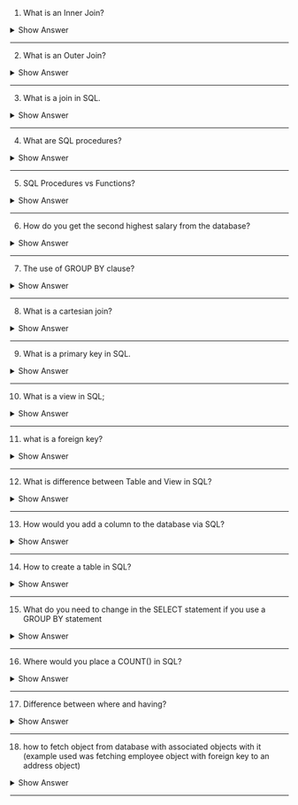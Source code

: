 1. What is an Inner Join?

<details> <summary>Show Answer</summary>
 
<blockquote>

An inner join is a type of relational database operation that combines data from two or more tables based on a common column or key. The result set of an inner join includes only the rows where the join condition is true, i.e., the values in the common column or key match between the tables being joined.

For example, consider two tables: "Customers" and "Orders". The "Customers" table has columns for customer ID, name, and email, while the "Orders" table has columns for order ID, customer ID, and order date. To combine data from these two tables based on the customer ID, you could use an inner join:

```java
SELECT *
FROM Customers
INNER JOIN Orders
ON Customers.CustomerID = Orders.CustomerID;
```
- This query would return all columns from both tables for only those rows where the customer ID matched between the two tables. The resulting table would contain information about customers who have placed orders, but would exclude customers who have not yet placed orders.

</blockquote>

</details>

---

2. What is an Outer Join?

<details> <summary>Show Answer</summary>
 
<blockquote>

An outer join is a type of database join operation that includes all records from one table and only matching records from another table. It is used to combine data from two or more tables based on a common field.

There are three types of outer joins:

**1. Left outer join:** This type of join returns all records from the left table (or the first table mentioned in the SQL statement) and matching records from the right table (or the second table mentioned in the SQL statement). If there is no matching record in the right table, the result will contain NULL values.

**2. Right outer join:** This type of join returns all records from the right table and matching records from the left table. If there is no matching record in the left table, the result will contain NULL values.

**3. Full outer join:** This type of join returns all records from both tables. If there is no matching record in one of the tables, the result will contain NULL values for the columns of that table.

Outer joins are useful when you want to include all the data from one table, even if there is no matching data in the other table.
  
</blockquote>

</details>

---

3. What is a join in SQL.

<details> <summary>Show Answer</summary>
 
<blockquote>
  
In SQL (Structured Query Language), a join is an operation that combines rows from two or more tables based on a related column between them. The main purpose of using a join is to retrieve and combine data from different tables that have a relationship.

To perform a join in SQL, you need to specify the tables to be joined and the columns that are used to relate the tables. There are different types of joins, like:

**1. Inner join:** This is the most common type of join, and it returns only the rows that have matching values in both tables. Inner join is also known as an equi-join.

**2. Left join:** Also known as a left outer join, this type of join returns all the rows from the left table and the matching rows from the right table. If there are no matching rows in the right table, NULL values are returned.

**3. Right join:** Also known as a right outer join, this type of join returns all the rows from the right table and the matching rows from the left table. If there are no matching rows in the left table, NULL values are returned.

**Full join:** Also known as a full outer join, this type of join returns all the rows from both tables. If there are no matching rows in one of the tables, NULL values are returned.

Joins are important in SQL because they allow you to combine data from multiple tables, which can be useful for generating reports, performing analysis, and querying complex data sets.


</blockquote>

</details>

---

4. What are SQL procedures?

<details> <summary>Show Answer</summary>
 
<blockquote>

SQL procedures are a set of SQL statements that are stored in the MySQL database server as a single unit, which can be called repeatedly by a program or a user. Procedures can be used to encapsulate complex logic, and they can also improve the performance of applications that access the database.

A procedure is created using the CREATE PROCEDURE statement, which defines the name of the procedure, its input parameters, and its SQL statements. Here is an example of creating a simple MySQL procedure:

```SQL
CREATE PROCEDURE get_employee(IN employee_id INT)
BEGIN
    SELECT * FROM employees WHERE id = employee_id;
END;

```

In this example, the procedure is named get_employee and it takes an input parameter called employee_id. The SQL statement inside the procedure selects all the columns from the employees table where the id column matches the input parameter value.

To execute the procedure, you can use the CALL statement:

```SQL
CALL get_employee(123);
```
This will execute the procedure and pass the value 123 as the employee_id parameter.

MySQL procedures can also return values using the OUT parameter. They can be used to perform transactions, loops, and other programming constructs. They can be very powerful tools for managing complex SQL operations in your application.
  
</blockquote>

</details>

---

5. SQL Procedures vs Functions?

<details> <summary>Show Answer</summary>
 
<blockquote>

|   | Procedures                                                                                    | Functions     |
| ----------------- | -------------------------------------------------------------------------------------- |-----------------------|
| Definition        | A named block of SQL code that can accept input parameters and return multiple values. | A named block of SQL code that returns a single value and can accept input parameters. |
| Purpose           | To perform a series of operations that may or may not return a result.                 | To perform a calculation and return a single value. |
| Return Value      | Can return multiple values, but not required.                                          | Must return a single value. |
| Data Modification | Can modify data.                                                                       | Cannot modify data. |
| Execution         | Executed using the CALL statement.                                                     | Executed as part of a SELECT statement. |
| Use in Query      | Cannot be used in a SELECT statement.                                                  | Can be used in a SELECT statement. |
  
</blockquote>

</details>

---

6. How do you get the second highest salary from the database?

<details> <summary>Show Answer</summary>
 
<blockquote>

To get the second highest salary from a database, you can use the following SQL query:

```mysql
SELECT MAX(salary) 
FROM employees 
WHERE salary < (SELECT MAX(salary) FROM employees);
```
or

```mysql
SELECT salary FROM employees ORDER BY salary DESC LIMIT 1 OFFSET 1 
```
  
  
</blockquote>

</details>

---

7. The use of GROUP BY clause?

<details> <summary>Show Answer</summary>
 
<blockquote>

The `GROUP BY` clause is a SQL statement used to group rows based on one or more columns in a table. The GROUP BY clause is typically used in combination with aggregate functions such as `SUM`, `AVG`, `MAX`, `MIN`, or `COUNT` to calculate summary statistics for each group.

</blockquote>

</details>

---

8. What is a cartesian join?

<details> <summary>Show Answer</summary>
 
<blockquote>

A cartesian join, also known as a cross join, is a type of join operation in SQL where all possible combinations of rows from two or more tables are returned in the result set. This means that every row from the first table is combined with every row from the second table, resulting in a result set that has a number of rows equal to the product of the number of rows in each table.

Synatx

```mysql
SELECT *
FROM table1
CROSS JOIN table2;
```
  
</blockquote>

</details>

---

9. What is a primary key in SQL.

<details> <summary>Show Answer</summary>
 
<blockquote>

In SQL, a table is a database object that stores data in rows and columns, while a view is a virtual table that is based on the result set of a SELECT statement.

Here are some of the key differences between tables and views:

**1. Data storage:** Tables are physical objects that store data on disk, while views are virtual objects that do not store data directly. Instead, views retrieve data from one or more tables, based on a query specified in the view definition.

**2. Definition:** A table has a fixed structure defined by its columns and data types, while a view can be defined dynamically by a SELECT statement. This means that the data in a view can change as the underlying data in the base tables changes.

**3. Data modification:** Tables can be used to add, modify, and delete data directly, while views are read-only by default. Some views can be made updatable, but only if they meet certain conditions.

**4. Security:**Views can be used to restrict access to certain columns or rows of data, while allowing users to access other columns or rows. This can help to enforce security policies and prevent unauthorized access to sensitive data.

**5. Performance:** Views can be used to simplify complex queries and reduce the amount of data that needs to be transferred over the network. However, views can also slow down queries if they are not well-optimized, or if they are based on large, complex queries.
  
</blockquote>

</details>

---

10. What is a view in SQL;

<details> <summary>Show Answer</summary>
 
<blockquote>

In SQL, a view is a virtual table that is based on the result set of a SELECT statement. A view allows you to create a customized, simplified view of the data that is easier to work with, and can be used to enforce security and abstract away details of the underlying tables.
  
</blockquote>

</details>

---

11. what is a foreign key?

<details> <summary>Show Answer</summary>
 
<blockquote>

A foreign key in SQL is a column or set of columns in one table that refers to the primary key of another table. It allows you to establish relationships between tables and enforce referential integrity.
  
</blockquote>

</details>

---

12. What is difference between Table and View in SQL?

<details> <summary>Show Answer</summary>
 
<blockquote>

| Feature              | Table                                                                | View                                                                                                        |
| -------------------- | -------------------------------------------------------------------- | ----------------------------------------------------------------------------------------------------------- |
| Definition           | A physical structure that stores data in the database                | A virtual table that is based on the result set of a SELECT statement                                       |
| Storage              | Stores data on disk                                                  | Does not store data; retrieves data from one or more tables when queried                                    |
| Data Modification    | Allows direct insertion, update, and deletion of data                | Cannot be used to modify data directly; must modify underlying tables                                       |
| Schema               | Has its own schema that defines columns, data types, and constraints | Inherits schema of the SELECT statement that defines it                                                     |
| Query Simplification | Represents actual data as it is stored in the database               | Can simplify complex queries by providing a customized view of the data                                     |
| Security             | Does not provide any security features                               | Can be used to restrict access to certain columns or rows of data, enforcing security at the database level |
  
</blockquote>

</details>

---

13. How would you add a column to the database via SQL?


<details> <summary>Show Answer</summary>
 
<blockquote>

To add a new column to an existing table in SQL, you can use the `ALTER TABLE` statement followed by the table name and the `ADD COLUMN` clause, specifying the name and data type of the new column. Here's an example of how to add a new column to an existing table:

```mysql
ALTER TABLE customers 
ADD COLUMN address VARCHAR(100);
```

</blockquote>

</details>

---

14. How to create a table in SQL?

<details> <summary>Show Answer</summary>
 
<blockquote>

To create a table in SQL, you can use the `CREATE TABLE` statement followed by the table name and the list of columns and their data types.

Example:

```mysql
CREATE TABLE customers (
    id INT PRIMARY KEY,
    name VARCHAR(50),
    email VARCHAR(100),
    phone VARCHAR(20)
);
```

This CREATE TABLE statement creates a table named customers with four columns: id, name, email, and phone. The id column is defined as an integer with the `PRIMARY KEY` constraint.
  
</blockquote>

</details>

---

15. What do you need to change in the SELECT statement if you use a GROUP BY statement

<details> <summary>Show Answer</summary>
 
<blockquote>

- If you are using a `GROUP BY` statement in your SQL query, you will need to make some changes to your `SELECT` statement to ensure that it returns the desired results.

- When using `GROUP BY`, you are essentially grouping rows with similar values together based on the specified column. You can then perform aggregate functions such as `SUM`, `AVG`, `MIN`, `MAX`, or `COUNT` on each group to get summary information about the data.

- To use `GROUP BY` effectively, you need to include at least one column in your `SELECT` statement that is also included in the `GROUP BY` statement. This is because each row in the result set will correspond to a unique combination of values in the specified columns.
  
</blockquote>

</details>

---

16. Where would you place a COUNT() in SQL?

<details> <summary>Show Answer</summary>
 
<blockquote>

- In SQL, the `COUNT()` function is used to count the number of rows that match a specific condition in a table. `The COUNT()` function is typically used along with the `SELECT` statement to return the count of the number of rows that match a specific condition.

- The `COUNT()` function can be placed in the SELECT statement or in the WHERE clause, depending on the specific requirement.

If you want to count all rows in a table, you can use the COUNT(*) function in the SELECT statement like this:

```SQL
SELECT COUNT(*) FROM table_name;
```

If you want to count the number of rows that meet a specific condition, you can use the COUNT() function in the WHERE clause like this:

```SQL
SELECT COUNT(*) FROM table_name WHERE condition;
```
  
</blockquote>

</details>

---

17. Difference between where and having?

<details> <summary>Show Answer</summary>
 
<blockquote>

`WHERE` and `HAVING` are two clauses used in SQL queries to filter data.

The main difference between them is that `WHERE` clause filters data before it is grouped, whereas `HAVING` clause filters data after it is grouped.

The `WHERE` clause is used to filter rows based on conditions that are applied to individual rows before they are grouped. For example, if you want to retrieve all the records from a table where the age is greater than 18, you can use a "WHERE" clause like this:

```SQL
SELECT * FROM mytable WHERE age > 18;
```

The `HAVING` clause is used to filter the result set after grouping has been applied. It is typically used along with the "GROUP BY" clause. For example, if you want to retrieve the average salary for each department, but only for departments where the average salary is greater than 50,000, you can use a `HAVING` clause like this:

```SQL
SELECT department, AVG(salary) as avg_salary FROM mytable GROUP BY department HAVING avg_salary > 50000;
```
  
</blockquote>

</details>

---



18. how to fetch object from database with associated objects with it (example used was fetching employee object with foreign key to an address object) 

<details> <summary>Show Answer</summary>
 
<blockquote>

</blockquote>

</details>

---















